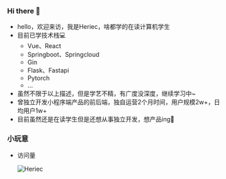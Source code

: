 ### Hi there 👋

- hello，欢迎来访，我是Heriec，啥都学的在读计算机学生
- 目前已学技术栈💻
  - Vue、React
  - Springboot、Springcloud
  - Gin
  - Flask、Fastapi
  - Pytorch
  - ...
- 虽然不限于以上描述，但是学艺不精，有广度没深度，继续学习中~
- 曾独立开发小程序端产品的前后端，独自运营2个月时间，用户规模2w+，日均用户1w+
- 目前虽然还是在读学生但是还想从事独立开发，想产品ing🤗
  
### 小玩意

- 访问量 <p> <img src="https://komarev.com/ghpvc/?username=Heriec&label=Profile%20views&color=0e75b6&style=flat" alt="Heriec" /> </p>
